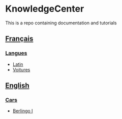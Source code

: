 # KnowledgeCenter
This is a repo containing documentation and tutorials

## [Français](fr/)
### [Langues](fr/langues/)
* [Latin](fr/langues/latin/)
* [Voitures](fr/voitures/BerlingoI/)

## [English](en/)
### [Cars](en/cars/)
* [Berlingo I](en/cars/BerlingoI/)